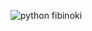 ![python fibinoki](https://user-images.githubusercontent.com/132337992/237018641-6157b086-97e7-4f13-b371-25b4186dd272.png)


